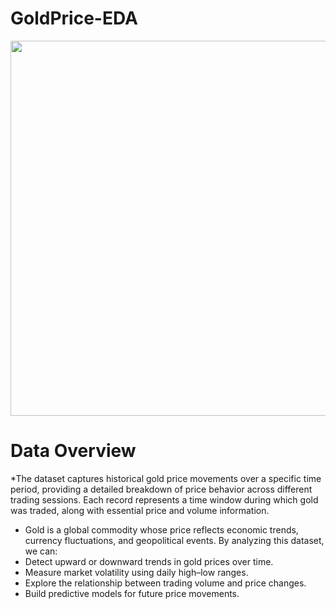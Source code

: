 # GoldPrice-EDA
<img src = "https://www.forbes.com/advisor/wp-content/uploads/2023/04/gold_prices.jpg" width = "1000" height = "600"><br>
# Data Overview
*The dataset captures historical gold price movements over a specific time period, providing a detailed breakdown of price behavior across different      trading sessions. Each record represents a time window during which gold was traded, along with essential price and volume information.
* Gold is a global commodity whose price reflects economic trends, currency fluctuations, and geopolitical events. By analyzing this dataset, we can:
* Detect upward or downward trends in gold prices over time.
* Measure market volatility using daily high–low ranges.
* Explore the relationship between trading volume and price changes.
* Build predictive models for future price movements.
